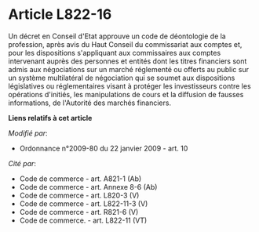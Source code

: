 # Article L822-16

Un décret en Conseil d'Etat approuve un code de déontologie de la profession, après avis du Haut Conseil du commissariat aux
comptes et, pour les dispositions s'appliquant aux commissaires aux comptes intervenant auprès des personnes et entités
dont les titres financiers sont admis aux négociations sur un marché réglementé ou offerts au public sur un système
multilatéral de négociation qui se soumet aux dispositions législatives ou réglementaires visant à protéger les investisseurs
contre les opérations d'initiés, les manipulations de cours et la diffusion de fausses informations, de l'Autorité des
marchés financiers.

**Liens relatifs à cet article**

_Modifié par_:

  - Ordonnance n°2009-80 du 22 janvier 2009 - art. 10

_Cité par_:

  - Code de commerce - art. A821-1 (Ab)
  - Code de commerce - art. Annexe 8-6 (Ab)
  - Code de commerce - art. L820-3 (V)
  - Code de commerce - art. L822-11-3 (V)
  - Code de commerce - art. R821-6 (V)
  - Code de commerce. - art. L822-11 (VT)
